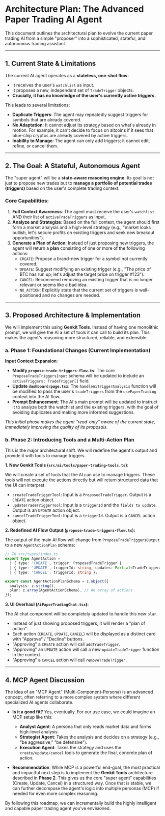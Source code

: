 # Architecture Plan: The Advanced Paper Trading AI Agent

This document outlines the architectural plan to evolve the current paper trading AI from a simple "proposer" into a sophisticated, stateful, and autonomous trading assistant.

---

## 1. Current State & Limitations

The current AI agent operates as a **stateless, one-shot flow**:
-   It receives the user's `watchlist` as input.
-   It proposes a new, independent set of `TradeTrigger` objects.
-   **Crucially, it has no knowledge of the user's currently active triggers.**

This leads to several limitations:
-   **Duplicate Triggers**: The agent may repeatedly suggest triggers for symbols that are already covered.
-   **No Adaptation**: It cannot adjust its strategy based on what's already in motion. For example, it can't decide to focus on altcoins if it sees that blue-chip cryptos are already covered by active triggers.
-   **Inability to Manage**: The agent can only add triggers; it cannot edit, refine, or cancel them.

---

## 2. The Goal: A Stateful, Autonomous Agent

The "super agent" will be a **state-aware reasoning engine**. Its goal is not just to propose new trades but to **manage a portfolio of potential trades (triggers)** based on the user's complete trading context.

### Core Capabilities:
1.  **Full Context Awareness**: The agent must receive the user's `watchlist` AND their list of `activeTradeTriggers` as input.
2.  **Analyze and Strategize**: Based on the full context, the agent should first form a market analysis and a high-level strategy (e.g., "market looks bullish, let's secure profits on existing triggers and seek new breakout opportunities").
3.  **Generate a Plan of Action**: Instead of just proposing new triggers, the agent will return a **plan** consisting of one or more of the following actions:
    -   `CREATE`: Propose a brand-new trigger for a symbol not currently covered.
    -   `UPDATE`: Suggest modifying an existing trigger (e.g., "The price of BTC has run up; let's adjust the target price on trigger #123").
    -   `CANCEL`: Recommend removing an existing trigger that is no longer relevant or seems like a bad idea.
    -   `NO_ACTION`: Explicitly state that the current set of triggers is well-positioned and no changes are needed.

---

## 3. Proposed Architecture & Implementation

We will implement this using **Genkit Tools**. Instead of having one monolithic prompt, we will give the AI a set of tools it can call to build its plan. This makes the agent's reasoning more structured, reliable, and extensible.

### a. Phase 1: Foundational Changes (Current Implementation)

**Input Context Expansion**:
-   **Modify `propose-trade-triggers-flow.ts`**: The core `ProposeTradeTriggersInput` schema will be updated to include an `activeTriggers: TradeTrigger[]` field.
-   **Update `dashboard/page.tsx`**: The `handleAiTriggerAnalysis` function will be modified to pass the user's `tradeTriggers` from the `usePaperTrading` context into the AI flow.
-   **Prompt Enhancement**: The AI's main prompt will be updated to instruct it to analyze both the watchlist and the existing triggers, with the goal of avoiding duplicates and making more informed suggestions.

*This initial phase makes the agent "read-only" aware of the current state, immediately improving the quality of its proposals.*

### b. Phase 2: Introducing Tools and a Multi-Action Plan

This is the major architectural shift. We will redefine the agent's output and provide it with tools to manage triggers.

**1. New Genkit Tools (`src/ai/tools/paper-trading-tools.ts`):**

We will create a set of tools that the AI can use to manage triggers. These tools will not execute the actions directly but will return structured data that the UI can interpret.

-   `createTradeTriggerTool`: Input is a `ProposedTradeTrigger`. Output is a `CREATE` action object.
-   `updateTradeTriggerTool`: Input is a `triggerId` and the `fields to update`. Output is an `UPDATE` action object.
-   `cancelTradeTriggerTool`: Input is a `triggerId`. Output is a `CANCEL` action object.

**2. Redefined AI Flow Output (`propose-trade-triggers-flow.ts`):**

The output of the main AI flow will change from `ProposeTradeTriggersOutput` to a new `AgentActionPlan` schema:

```typescript
// In src/types/index.ts
export type AgentAction = 
  | { type: 'CREATE', trigger: ProposedTradeTrigger }
  | { type: 'UPDATE', triggerId: string, updates: Partial<TradeTrigger> }
  | { type: 'CANCEL', triggerId: string };

export const AgentActionPlanSchema = z.object({
  analysis: z.string(),
  plan: z.array(AgentActionSchema), // An array of actions
});
```

**3. UI Overhaul (`AiPaperTradingChat.tsx`):**

The AI chat component will be completely updated to handle this new `plan`.

-   Instead of just showing proposed triggers, it will render a "plan of action".
-   Each action (`CREATE`, `UPDATE`, `CANCEL`) will be displayed as a distinct card with "Approve" / "Decline" buttons.
-   "Approving" a `CREATE` action will call `addTradeTrigger`.
-   "Approving" an `UPDATE` action will call a new `updateTradeTrigger` function in the context.
-   "Approving" a `CANCEL` action will call `removeTradeTrigger`.

---

## 4. MCP Agent Discussion

The idea of an "MCP Agent" (Multi-Component-Persona) is an advanced concept, often referring to a more complex system where different specialized AI agents collaborate.

-   **Is it a good fit?** Yes, eventually. For our use case, we could imagine an MCP setup like this:
    -   **Analyst Agent**: A persona that only reads market data and forms high-level analysis.
    -   **Strategist Agent**: Takes the analysis and decides on a strategy (e.g., "be aggressive," "be defensive").
    -   **Execution Agent**: Takes the strategy and uses the `create/update/cancel` tools to generate the final, concrete plan of action.

-   **Recommendation**: While MCP is a powerful end-goal, the most practical and impactful next step is to implement the **Genkit Tools** architecture described in **Phase 2**. This gives us the core "super agent" capabilities (Create, Update, Cancel) in a structured way. Once that is stable, we can further decompose the agent's logic into multiple personas (MCP) if needed for even more complex reasoning.

By following this roadmap, we can incrementally build the highly intelligent and capable paper trading agent you've envisioned.